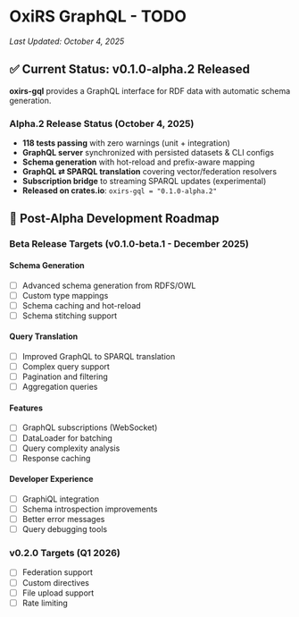 # OxiRS GraphQL - TODO

*Last Updated: October 4, 2025*

## ✅ Current Status: v0.1.0-alpha.2 Released

**oxirs-gql** provides a GraphQL interface for RDF data with automatic schema generation.

### Alpha.2 Release Status (October 4, 2025)
- **118 tests passing** with zero warnings (unit + integration)
- **GraphQL server** synchronized with persisted datasets & CLI configs
- **Schema generation** with hot-reload and prefix-aware mapping
- **GraphQL ⇄ SPARQL translation** covering vector/federation resolvers
- **Subscription bridge** to streaming SPARQL updates (experimental)
- **Released on crates.io**: `oxirs-gql = "0.1.0-alpha.2"`

## 🎯 Post-Alpha Development Roadmap

### Beta Release Targets (v0.1.0-beta.1 - December 2025)

#### Schema Generation
- [ ] Advanced schema generation from RDFS/OWL
- [ ] Custom type mappings
- [ ] Schema caching and hot-reload
- [ ] Schema stitching support

#### Query Translation
- [ ] Improved GraphQL to SPARQL translation
- [ ] Complex query support
- [ ] Pagination and filtering
- [ ] Aggregation queries

#### Features
- [ ] GraphQL subscriptions (WebSocket)
- [ ] DataLoader for batching
- [ ] Query complexity analysis
- [ ] Response caching

#### Developer Experience
- [ ] GraphiQL integration
- [ ] Schema introspection improvements
- [ ] Better error messages
- [ ] Query debugging tools

### v0.2.0 Targets (Q1 2026)
- [ ] Federation support
- [ ] Custom directives
- [ ] File upload support
- [ ] Rate limiting